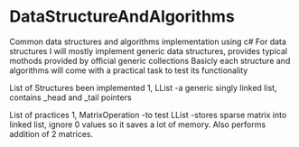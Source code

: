 # DataStructureAndAlgorithms
Common data structures and algorithms implementation using c#
For data structures I will mostly implement generic data structures, provides typical mothods provided by official generic collections
Basicly each structure and algorithms will come with a practical task to test its functionality

List of Structures been implemented
1, LList<T>
  -a generic singly linked list, contains _head and _tail pointers
  
List of practices
1, MatrixOperation
  -to test LList<T>
  -stores sparse matrix into linked list, ignore 0 values so it saves a lot of memory. Also performs addition of 2 matrices.
